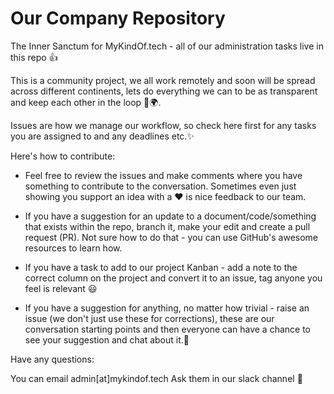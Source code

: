 # Our Company Repository

The Inner Sanctum for MyKindOf.tech - all of our administration tasks live in this repo :+1:

This is a community project, we all work remotely and soon will be spread across different continents, lets do everything we can to be as transparent and keep each other in the loop :purple_heart::earth_africa:. 

Issues are how we manage our workflow, so check here first for any tasks you are assigned to and any deadlines etc.:sparkles:

Here's how to contribute:
* Feel free to review the issues and make comments where you have something to contribute to the conversation. Sometimes even just showing you support an idea with a :heart: is nice feedback to our team. 

* If you have a suggestion for an update to a document/code/something that exists within the repo, branch it, make your edit and create a pull request (PR). Not sure how to do that - you can use GitHub's awesome resources to learn how.

* If you have a task to add to our project Kanban - add a note to the correct column on the project and convert it to an issue, tag anyone you feel is relevant :smiley:

* If you have a suggestion for anything, no matter how trivial - raise an issue (we don't just use these for corrections), these are our conversation starting points and then everyone can have a chance to see your suggestion and chat about it.:tada:

Have any questions:

You can email admin\[at\]mykindof.tech
Ask them in our slack channel :mega:
